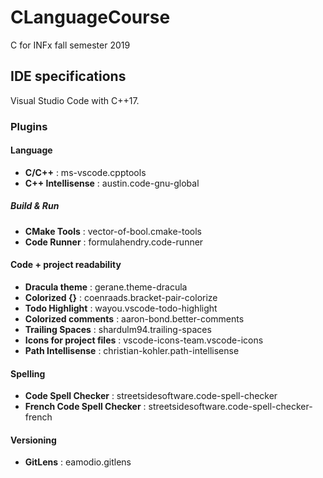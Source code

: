 # CLanguageCourse
C for INFx fall semester 2019

## IDE specifications
Visual Studio Code with C++17.

### Plugins
#### Language
- __C/C++__ : ms-vscode.cpptools
- __C++ Intellisense__ : austin.code-gnu-global        

##### Build & Run
- __CMake Tools__ : vector-of-bool.cmake-tools
- __Code Runner__ : formulahendry.code-runner

#### Code + project readability
- __Dracula theme__ : gerane.theme-dracula
- __Colorized {}__ : coenraads.bracket-pair-colorize
- __Todo Highlight__ : wayou.vscode-todo-highlight
- __Colorized comments__ : aaron-bond.better-comments
- __Trailing Spaces__ : shardulm94.trailing-spaces
- __Icons for project files__ : vscode-icons-team.vscode-icons
- __Path Intellisense__ : christian-kohler.path-intellisense

#### Spelling
- __Code Spell Checker__ : streetsidesoftware.code-spell-checker
- __French Code Spell Checker__ : streetsidesoftware.code-spell-checker-french

#### Versioning
- __GitLens__ : eamodio.gitlens
